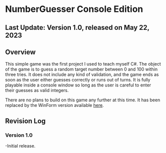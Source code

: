 # NumberGuesser Console Edition
## Last Update: Version 1.0, released on May 22, 2023
## Overview
This simple game was the first project I used to teach myself C#. The object of the game is to guess a random target number between 0 and 100 within three tries. It does not include any kind of validation, and the game ends as soon as the user either guesses correctly or runs out of turns. It is fully playable inside a console window so long as the user is careful to enter their guesses as valid integers.

There are no plans to build on this game any further at this time. It has been replaced by the WinForm version available [here](https://github.com/davidpaulwilson01/Portfolio/tree/main/C%23%20Projects/01%20Number%20Guessing%20Game/WinForm%20Edition).
## Revision Log
### Version 1.0
-Initial release.